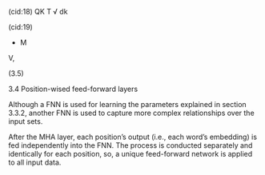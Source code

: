 (cid:18) QK T
√
dk

(cid:19)

+ M

V,

(3.5)

3.4 Position-wised feed-forward layers

Although a FNN is used for learning the parameters explained in section 3.3.2, another
FNN is used to capture more complex relationships over the input sets.

After the MHA layer, each position’s output (i.e., each word’s embedding) is fed
independently into the FNN. The process is conducted separately and identically for each
position, so, a unique feed-forward network is applied to all input data.